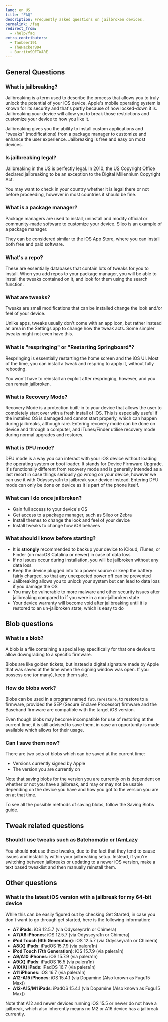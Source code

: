 ```yaml
---
lang: en_US
title: "FAQ"
description: Frequently asked questions on jailbroken devices.
permalink: /faq
redirect_from:
  - /help/faq
extra_contributors:
  - Tanbeer191
  - TheHacker894
  - BurritoSOFTWARE
---
```


## General Questions

### What is jailbreaking?

Jailbreaking is a term used to describe the process that allows you to truly unlock the potential of your iOS device. Apple's mobile operating system is known for its security and that's partly because of how locked-down it is. Jailbreaking your device will allow you to break those restrictions and customize your device to how you like it.

Jailbreaking gives you the ability to install custom applications and "tweaks" (modifications) from a package manager to customize and enhance the user experience. Jailbreaking is free and easy on most devices.

### Is jailbreaking legal?

Jailbreaking in the US is perfectly legal. In 2010, the US Copyright Office declared jailbreaking to be an exception to the Digital Millennium Copyright Act.

You may want to check in your country whether it is legal there or not before proceeding, however in most countries it should be fine.

### What is a package manager?

Package managers are used to install, uninstall and modify official or community-made software to customize your device. Sileo is an example of a package manager.

They can be considered similar to the iOS App Store, where you can install both free and paid software.

### What's a repo?

These are essentially databases that contain lots of tweaks for you to install. When you add repos to your package manager, you will be able to install the tweaks contained on it, and look for them using the search function.

### What are tweaks?

Tweaks are small modifications that can be installed change the look and/or feel of your device.

Unlike apps, tweaks usually don't come with an app icon, but rather instead an area in the Settings app to change how the tweak acts. Some simpler tweaks might not even have this.

### What is "respringing" or "Restarting Springboard"?

Respringing is essentially restarting the home screen and the iOS UI. Most of the time, you can install a tweak and respring to apply it, without fully rebooting.

You won't have to reinstall an exploit after respringing, however, and you can remain jailbroken.

### What is Recovery Mode?

Recovery Mode is a protection built-in to your device that allows the user to completely start over with a fresh install of iOS. This is especially useful if the installed OS is damaged and cannot start properly, which can happen during jailbreaks, although rare. Entering recovery mode can be done on device and through a computer, and iTunes/Finder utilise recovery mode during normal upgrades and restores.

### What is DFU mode?

DFU mode is a way you can interact with your iOS device without loading the operating system or boot loader. It stands for Device Firmware Upgrade. It's functionally different from recovery mode and is generally intended as a last resort in case things seriously go wrong on your device, however we can use it with <router-link to="/installing-odysseyra1n">Odysseyra1n</router-link> to jailbreak your device instead. Entering DFU mode can only be done on device as it is part of the phone itself.

### What can I do once jailbroken?

- Gain full access to your device's OS
- Get access to a package manager, such as Sileo or Zebra
- Install themes to change the look and feel of your device
- Install tweaks to change how iOS behaves

### What should I know before starting?

- It is **strongly** recommended to backup your device to iCloud, iTunes, or Finder (on macOS Catalina or newer) in case of data loss
- If no issues occur during installation, you will be jailbroken without any data loss
- Keep the device plugged into to a power source or keep the battery fairly charged, so that any unexpected power off can be prevented
- Jailbreaking allows you to unlock your system but can lead to data loss if you damage the OS
- You may be vulnerable to more malware and other security issues after jailbreaking compared to if you were in a non-jailbroken state
- Your device warranty will become void after jailbreaking until it is restored to an un-jailbroken state, which is easy to do

## Blob questions

### What is a blob?

A blob is a file containing a special key specifically for that one device to allow downgrading to a specific firmware. 

Blobs are like golden tickets, but instead a digital signature made by Apple that was saved at the time when the signing window was open. If you possess one (or many), keep them safe.

### How do blobs work?

Blobs can be used in a program named `futurerestore`, to restore to a firmware, provided the SEP (Secure Enclave Processor) firmware and the Baseband firmware are compatible with the target iOS version.

Even though blobs may become incompatible for use of restoring at the current time, it is still advised to save them, in case an opportunity is made available which allows for their usage.

### Can I save them now?

There are two sets of blobs which can be saved at the current time:

- Versions currently signed by Apple
- The version you are currently on

Note that saving blobs for the version you are currently on is dependent on whether or not you have a jailbreak, and may or may not be usable depending on the device you have and how you got to the version you are on at that time.

To see all the possible methods of saving blobs, follow the <router-link to="/saving-blobs">Saving Blobs</router-link> guide.

## Tweak related questions

### Should I use tweaks such as Batchomatic or IAmLazy

You should **not** use these tweaks, due to the fact that they tend to cause issues and instability within your jailbreaking setup. Instead, if you're switching between jailbreaks or updating to a newer iOS version, make a text based tweaklist and then manually reinstall them.

## Other questions

### What is the latest iOS version with a jailbreak for my 64-bit device

While this can be easily figured out by checking <router-link to="/get-started">Get Started</router-link>, in case you don't want to go through get started, here is the following information:

- **A7 iPads**: iOS 12.5.7 (via Odysseyra1n or Chimera)
- **A7/A8 iPhones**: iOS 12.5.7 (via Odysseyra1n or Chimera)
- **iPod Touch (6th Generation)**: iOS 12.5.7 (via Odysseyra1n or Chimera)
- **A8(X) iPads**: iPadOS 15.7.9 (via palera1n)
- **iPod Touch (7th Generation)**: iOS 15.7.9 (via palera1n)
- **A9/A10 iPhones**: iOS 15.7.9 (via palera1n)
- **A9(X) iPads**: iPadOS 16.5 (via palera1n)
- **A10(X) iPads**: iPadOS 16.7 (via palera1n)
- **A11 iPhones**: iOS 16.7 (via palera1n)
- **A12-A15 iPhones**: iOS 15.4.1 (via Dopamine (Also known as Fugu15 Max))
- **A12-A15/M1 iPads**: iPadOS 15.4.1 (via Dopamine (Also known as Fugu15 Max))

Note that A12 and newer devices running iOS 15.5 or newer do not have a jailbreak, which also inherently means no M2 or A16 device has a jailbreak currently.
